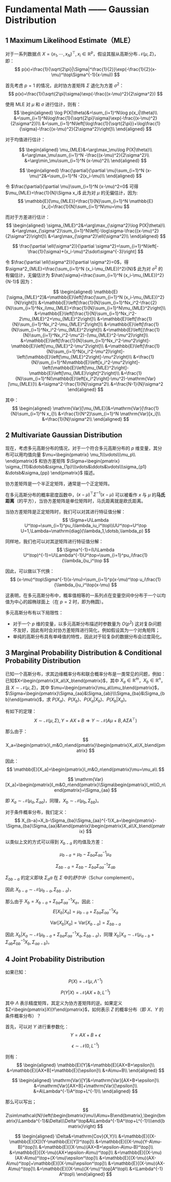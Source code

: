 # Fundamental Math —— Gaussian Distribution

## 1 Maximum Likelihood Estimate（MLE）

对于一系列数据点 $X=(x_1,\dotsb,x_N)^\top,x_i\in\mathbb{R}^p$，假设其服从高斯分布 $\mathcal{N}(\mu,\Sigma)$，即：
$$
p(x)=\frac{1}{\sqrt{2\pi}|\Sigma|^\frac{1}{2}}\exp(-\frac{1}{2}(x-\mu)^\top\Sigma^{-1}(x-\mu))
$$

首先考虑 $p=1$ 的情况，此时协方差矩阵 $\Sigma$ 退化为方差 $\sigma^2$：
$$
p(x)=\frac{1}{\sqrt{2\pi}\sigma}\exp(-\frac{(x-\mu)^2}{2\sigma^2})
$$

使用 MLE 对 $\mu$ 和 $\sigma$ 进行估计，则有：
$$
\begin{aligned}
    \log P(X|\theta)&=\sum_{i=1}^N\log p(x_i|\theta)\\
    &=\sum_{i=1}^N\log\frac{1}{\sqrt{2\pi}\sigma}\exp(-\frac{(x-\mu)^2}{2\sigma^2})\\
    &=\sum_{i=1}^N\left[\log\frac{1}{\sqrt{2\pi}}+\log\frac{1}{\sigma}-\frac{(x-\mu)^2}{2\sigma^2}\right]\\
\end{aligned}
$$

对于均值进行估计：

$$
\begin{aligned}
    \mu_{MLE}&=\arg\max_\mu\log P(X|\theta)\\
    &=\arg\max_\mu\sum_{i=1}^N -\frac{(x-\mu)^2}{2\sigma^2}\\
    &=\arg\min_\mu\sum_{i=1}^N (x-\mu)^2\\
\end{aligned}
$$

$$
\begin{aligned}
    \frac{\partial}{\partial \mu}\sum_{i=1}^N (x-\mu)^2&=\sum_{i=1}^N -2(x_i-\mu)\\
\end{aligned}
$$

令 $\frac{\partial}{\partial \mu}\sum_{i=1}^N (x-\mu)^2=0$ 可得 $\mu_{MLE}=\frac{1}{N}\Sigma x_i$ 此为对 $\mu$ 的无偏估计，因为:
$$
\mathbb{E}[\mu_{MLE}]=\frac{1}{N}\sum_{i=1}^N \mathbb{E}[x_i]=\frac{1}{N}\sum_{i=1}^N\mu=\mu
$$

而对于方差进行估计：
$$
\begin{aligned}
    \sigma_{MLE}^2&=\arg\max_{\sigma^2}\log P(X|\theta)\\
    &=\arg\max_{\sigma^2}\sum_{i=1}^N\left[-\log\sigma-\frac{(x-\mu)^2}{2\sigma^2}\right]\\
    &=\arg\max_{\sigma^2}\ell(\sigma^2)\\
\end{aligned}
$$

$$
\frac{\partial \ell(\sigma^2)}{\partial \sigma^2}=\sum_{i=1}^N\left[-\frac{1}{\sigma}+(x_i-\mu)^2\sdot\sigma^{-3}\right]
$$

令 $\frac{\partial \ell(\sigma^2)}{\partial \sigma^2}=0$，得 $\sigma^2_{MLE}=\frac{\sum_{i=1}^N (x_i-\mu_{MLE})^2}{N}$ 此为对 $\sigma^2$ 的有偏估计，无偏估计为 $\hat{\sigma}=\frac{\sum_{i=1}^N (x_i-\mu_{MLE})^2}{N-1}$ 因为：

$$
\begin{aligned}
    \mathbb{E}[\sigma_{MLE}^2]&=\mathbb{E}\left[\frac{\sum_{i=1}^N (x_i-\mu_{MLE})^2}{N}\right]\\
    &=\mathbb{E}\left[\frac{1}{N}\sum_{i=1}^Nx_i^2-\frac{2}{N}\sum_{i=1}^Nx_i\mu_{MLE}+\frac{1}{N}\sum_{i=1}^N\mu_{MLE}^2\right]\\
    &=\mathbb{E}\left[\frac{1}{N}\sum_{i=1}^Nx_i^2-2\mu_{MLE}^2+\mu_{MLE}^2\right]\\
    &=\mathbb{E}\left[\frac{1}{N}\sum_{i=1}^Nx_i^2-\mu_{MLE}^2\right]\\
    &=\mathbb{E}\left[\frac{1}{N}\sum_{i=1}^Nx_i^2-\mu_{MLE}^2\right]\\
    &=\mathbb{E}\left[(\frac{1}{N}\sum_{i=1}^Nx_i^2-\mu^2)-(\mu_{MLE}^2-\mu^2)\right]\\
    &=\mathbb{E}\left[\frac{1}{N}\sum_{i=1}^Nx_i^2-\mu^2\right]-\mathbb{E}\left[\mu_{MLE}^2-\mu^2\right]\\
    &=\mathbb{E}\left[\frac{1}{N}\sum_{i=1}^N(x_i^2-\mu^2)\right]-\left(\mathbb{E}\left[\mu_{MLE}^2\right]-\mu^2\right)\\
    &=\frac{1}{N}\sum_{i=1}^N\mathbb{E}\left[x_i^2-\mu^2\right]-\left(\mathbb{E}\left[\mu_{MLE}^2\right]-\mathbb{E}\left[\mu_{MLE}\right]^2\right)\\
    &=\frac{1}{N}\sum_{i=1}^N(\mathbb{E}\left[x_i^2\right]-\mu^2)-\mathrm{Var}[\mu_{MLE}]\\
    &=\sigma^2-\frac{1}{N}\sigma^2\\
    &=\frac{N-1}{N}\sigma^2
\end{aligned}
$$

其中：
$$
\begin{aligned}
    \mathrm{Var}[\mu_{MLE}]&=\mathrm{Var}[\frac{1}{N}\sum_{i=1}^N x_i]\\
    &=\frac{1}{N^2}\sum_{i=1}^N \mathrm{Var}[x_i]\\
    &=\frac{1}{N}\sigma^2\\
\end{aligned}
$$

## 2 Multivariate Gaussian Distribution

现在，考虑多元高斯分布的情况，对于一个符合多元高斯分布的 $p$ 维变量，其分布可以用均值向量 $\mu=\begin{pmatrix}
    \mu_1\\\vdots\\\mu_p\\
\end{pmatrix}$ 和协方差矩阵 $\Sigma=\begin{pmatrix}
    \sigma_{11}&\dotsb&\sigma_{1p}\\\vdots&\ddots&\vdots\\\sigma_{p1}
    &\dotsb&\sigma_{pp}
\end{pmatrix}$ 描述。

协方差矩阵是一个半正定矩阵，通常是一个正定矩阵。

在多元高斯分布的概率密度函数中，$(x-\mu)^\top\Sigma^{-1}(x-\mu)$ 可以被看作 $x$ 与 $\mu$ 的**马氏距离**（的平方），当协方差矩阵是单位矩阵时，马氏距离就是欧氏距离。

当协方差矩阵是正定矩阵时，我们可以对其进行特征值分解：
$$
\Sigma=U\Lambda U^\top=\sum_{i=1}^pu_i\lambda_iu_i^\top\\UU^\top=U^\top U=1,\Lambda=\mathrm{diag}(\lambda_1,\dotsb,\lambda_p)
$$

同样地，我们也可以对其逆矩阵进行特征值分解：
$$
\Sigma^{-1}=(U\Lambda U^\top)^{-1}=U\Lambda^{-1}U^\top=\sum_{i=1}^pu_i\frac{1}{\lambda_i}u_i^\top
$$

因此，可以做以下代换：
$$
(x-\mu)^\top\Sigma^{-1}(x-\mu)=\sum_{i=1}^p(x-\mu)^\top u_i\frac{1}{\lambda_i}u_i^\top(x-\mu)
$$

这表明，在多元高斯分布中，概率值相等的一系列点在变量空间中分布于一个以均值为中心的超椭球面上（在 $p=2$ 时，即为椭圆）。

多元高斯分布有以下局限性：

- 对于一个 $p$ 维的变量，以多元高斯分布描述时参数量为 $O(p^2)$ 这对复杂问题不友好，因此有时会对协方差矩阵进行简化，例如假设其为一个对角矩阵；
- 单纯的高斯分布具有单峰值的特性，因此对于较复杂的数据分布会过度简化。

## 3 Marginal Probability Distribution & Conditional Probability Distribution

已知一个高斯分布，求其边缘概率分布和联合概率分布是一类常见的问题，例如：已知$X=\begin{pmatrix}X_a\\X_b\end{pmatrix}$，其中 $X_a\in\mathbb{R}^m$，$X_b\in\mathbb{R}^n$，且 $X\sim\mathcal{N}(\mu,\Sigma)$，其中 $\mu=\begin{pmatrix}\mu_a\\\mu_b\end{pmatrix}$，$\Sigma=\begin{pmatrix}\Sigma_{aa}&\Sigma_{ab}\\\Sigma_{ba}&\Sigma_{bb}\end{pmatrix}$，求 $P(X_a)$、$P(X_b)$、$P(X_a|X_b)$、$P(X_b|X_a)$。

有如下的定理：
$$
X\sim\mathcal{N}(\mu,\Sigma),Y=AX+B\Rightarrow Y\sim\mathcal{N}(A\mu+B,A\Sigma A^\top)
$$

那么由于：
$$
X_a=\begin{pmatrix}I_m&O_n\end{pmatrix}\begin{pmatrix}X_a\\X_b\end{pmatrix}
$$

因此：
$$
\mathbb{E}[X_a]=\begin{pmatrix}I_m&O_n\end{pmatrix}\mu=\mu_a\\
$$

$$
\mathrm{Var}[X_a]=\begin{pmatrix}I_m&O_n\end{pmatrix}\Sigma\begin{pmatrix}I_m\\O_n\end{pmatrix}=\Sigma_{aa}
$$

即 $X_a\sim\mathcal{N}(\mu_a,\Sigma_{aa})$，同理，$X_b\sim\mathcal{N}(\mu_b,\Sigma_{bb})$。

对于条件概率分布，我们定义：
$$
X_{b-a}=X_b-\Sigma_{ba}\Sigma_{aa}^{-1}X_a=\begin{pmatrix}-\Sigma_{ba}\Sigma_{aa}&I\end{pmatrix}\begin{pmatrix}X_a\\X_b\end{pmatrix}
$$

以类似上文的方式可以得到 $X_{b-a}$ 的均值及方差：

$$
\mu_{b-a}=\mu_b-\Sigma_{ba}\Sigma_{aa}^{-1}\mu_a
$$

$$
\Sigma_{bb-a}=\Sigma_{bb}-\Sigma_{ba}\Sigma_{aa}^{-1}\Sigma_{ab}
$$

$\Sigma_{bb-a}$ 的定义即块 $\Sigma_aa$ 在 $\Sigma$ 中的*舒尔补*（Schur complement）。

因此 $X_{b-a}\sim\mathcal{N}(\mu_{b-a},\Sigma_{bb-a})$，

那么由于 $X_b=X_{b-a}+\Sigma_{ba}\Sigma_{aa}^{-1}X_a$，因此：
$$
E[X_b|X_a]=\mu_{b-a}+\Sigma_{ba}\Sigma_{aa}^{-1}X_a
$$

$$
\mathrm{Var}[X_b|X_a]=\mathrm{Var}[X_{b-a}]=\Sigma_{bb-a}
$$

因此 $X_b|X_a\sim\mathcal{N}(\mu_{b-a}+\Sigma_{ba}\Sigma_{aa}^{-1}X_a,\Sigma_{bb-a})$，同理  $X_b|X_a\sim\mathcal{N}(\mu_{a-b}+\Sigma_{ab}\Sigma_{bb}^{-1}X_b,\Sigma_{aa-b})$。

## 4 Joint Probability Distribution

如果已知：
$$
P(X)=\mathcal{N}(\mu,\Lambda^{-1})
$$

$$
P(Y|X)=\mathcal{N}(AX+b,L^{-1})
$$

其中 $\Lambda$ 表示精度矩阵，其定义为协方差矩阵的逆。如果定义 $Z=\begin{pmatrix}X\\Y\end{pmatrix}$，如何表示 $Z$ 的概率分布（即 $X$、$Y$ 的条件概率分布）？

首先，可以对 $Y$ 进行重参数化：
$$
Y=AX+B+\epsilon
$$

$$
\epsilon\sim\mathcal{N}(0,L^{-1})
$$

则有：
$$
\begin{aligned}
    \mathbb{E}[Y]&=\mathbb{E}[AX+B+\epsilon]\\
    &=\mathbb{E}[AX+B]+\mathbb{E}[\epsilon]\\
    &=A\mu+B\\
\end{aligned}
$$

$$
\begin{aligned}
    \mathrm{Var}[Y]&=\mathrm{Var}[AX+B+\epsilon]\\
    &=\mathrm{Var}[AX+B]+\mathrm{Var}[\epsilon]\\
    &=A\Lambda^{-1}A^\top+L^{-1}\\
\end{aligned}
$$

那么可以写出；
$$
Z\sim\mathcal{N}\left(\begin{bmatrix}\mu\\A\mu+B\end{bmatrix},\begin{bmatrix}\Lambda^{-1}&\Delta\\\Delta^\top&A\Lambda^{-1}A^\top+L^{-1}\\\end{bmatrix}\right)
$$

$$
\begin{aligned}
    \Delta&=\mathrm{Cov}(X,Y)\\
    &=\mathbb{E}[(X-\mathbb{E}[X])(Y-\mathbb{E}[Y])^\top]\\
    &=\mathbb{E}[(X-\mu)(Y-A\mu-B)^\top]\\
    &=\mathbb{E}[(X-\mu)(AX+B+\epsilon-A\mu-B)^\top]\\
    &=\mathbb{E}[(X-\mu)(AX+\epsilon-A\mu)^\top]\\
    &=\mathbb{E}[(X-\mu)(AX-A\mu)^\top+(X-\mu)\epsilon^\top]\\
    &=\mathbb{E}[(X-\mu)(AX-A\mu)^\top]+\mathbb{E}[(X-\mu)\epsilon^\top]\\
    &=\mathbb{E}[(X-\mu)(AX-A\mu)^\top]\\
    &=\mathbb{E}[(X-\mu)(X-\mu)^\top]A^\top\\
    &=\Lambda^{-1} A^\top\\
\end{aligned}
$$
